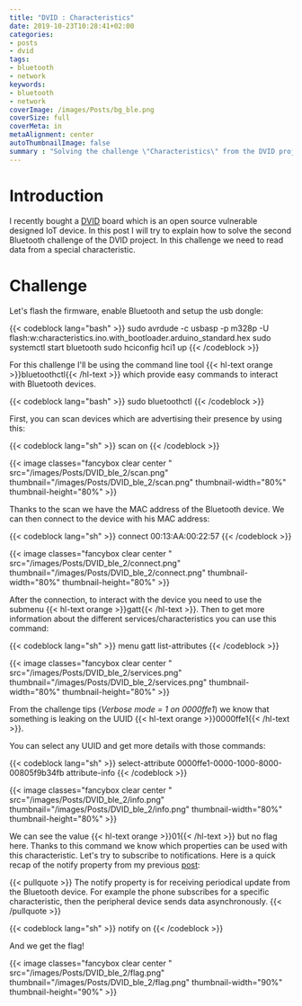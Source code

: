 ```yaml
---
title: "DVID : Characteristics"
date: 2019-10-23T10:28:41+02:00
categories:
- posts
- dvid
tags:
- bluetooth
- network
keywords:
- bluetooth
- network
coverImage: /images/Posts/bg_ble.png
coverSize: full
coverMeta: in
metaAlignment: center
autoThumbnailImage: false
summary : "Solving the challenge \"Characteristics\" from the DVID project."
---
```



# Introduction

I recently bought a [DVID](https://github.com/Vulcainreo/DVID) board which is an open source vulnerable designed IoT device. In this post I will try to explain how to solve the second Bluetooth challenge of the DVID project. In this challenge we need to read data from a special characteristic. 

# Challenge

Let's flash the firmware, enable Bluetooth and setup the usb dongle:

{{< codeblock lang="bash"  >}}
sudo avrdude -c usbasp -p m328p -U flash:w:characteristics.ino.with_bootloader.arduino_standard.hex
sudo systemctl start bluetooth
sudo hciconfig hci1 up
{{< /codeblock >}}

For this challenge I'll be using the command line tool {{< hl-text orange >}}bluetoothctl{{< /hl-text >}} which provide easy commands to interact with Bluetooth devices. 

{{< codeblock lang="bash"  >}}
sudo bluetoothctl
{{< /codeblock >}}

First, you can scan devices which are advertising their presence by using this:

{{< codeblock lang="sh"  >}}
scan on
{{< /codeblock >}}

{{< image classes="fancybox clear center " src="/images/Posts/DVID_ble_2/scan.png" thumbnail="/images/Posts/DVID_ble_2/scan.png" thumbnail-width="80%" thumbnail-height="80%" >}}

Thanks to the scan we have the MAC address of the Bluetooth device. We can then connect to the device with his MAC address:

{{< codeblock lang="sh"  >}}
connect 00:13:AA:00:22:57
{{< /codeblock >}}


{{< image classes="fancybox clear center " src="/images/Posts/DVID_ble_2/connect.png" thumbnail="/images/Posts/DVID_ble_2/connect.png" thumbnail-width="80%" thumbnail-height="80%" >}}

After the connection, to interact with the device you need to use the submenu {{< hl-text orange >}}gatt{{< /hl-text >}}. Then to get more information about the different services/characteristics you can use this command:

{{< codeblock lang="sh"  >}}
menu gatt
list-attributes
{{< /codeblock >}}

{{< image classes="fancybox clear center " src="/images/Posts/DVID_ble_2/services.png" thumbnail="/images/Posts/DVID_ble_2/services.png" thumbnail-width="80%" thumbnail-height="80%" >}}

From the challenge tips (*Verbose mode = 1 on 0000ffe1*) we know that something is leaking on the UUID {{< hl-text orange >}}0000ffe1{{< /hl-text >}}.

You can select any UUID and get more details with those commands:

{{< codeblock lang="sh"  >}}
select-attribute 0000ffe1-0000-1000-8000-00805f9b34fb
attribute-info
{{< /codeblock >}}

{{< image classes="fancybox clear center " src="/images/Posts/DVID_ble_2/info.png" thumbnail="/images/Posts/DVID_ble_2/info.png" thumbnail-width="80%" thumbnail-height="80%" >}}

We can see the value {{< hl-text orange >}}01{{< /hl-text >}} but no flag here. Thanks to this command we know which properties can be used with this characteristic. Let's try to subscribe to notifications. Here is a quick recap of the notify property from my previous [post](/2019/10/ble-introduction/):

{{< pullquote >}}
The notify property is for receiving periodical update from the Bluetooth device. For example the phone subscribes for a specific characteristic, then the peripheral device sends data asynchronously.
{{< /pullquote >}}

{{< codeblock lang="sh"  >}}
notify on
{{< /codeblock >}}

And we get the flag!

{{< image classes="fancybox clear center " src="/images/Posts/DVID_ble_2/flag.png" thumbnail="/images/Posts/DVID_ble_2/flag.png" thumbnail-width="90%" thumbnail-height="90%" >}}










